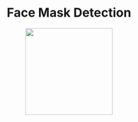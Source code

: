 <h1 align="center">Face Mask Detection</h1>

<div align= "center"><img src="https://github.com/JaydipBarvaliya/FaceMaskDetection/blob/main/LOGO.png" width="200" height="200"/>
  
